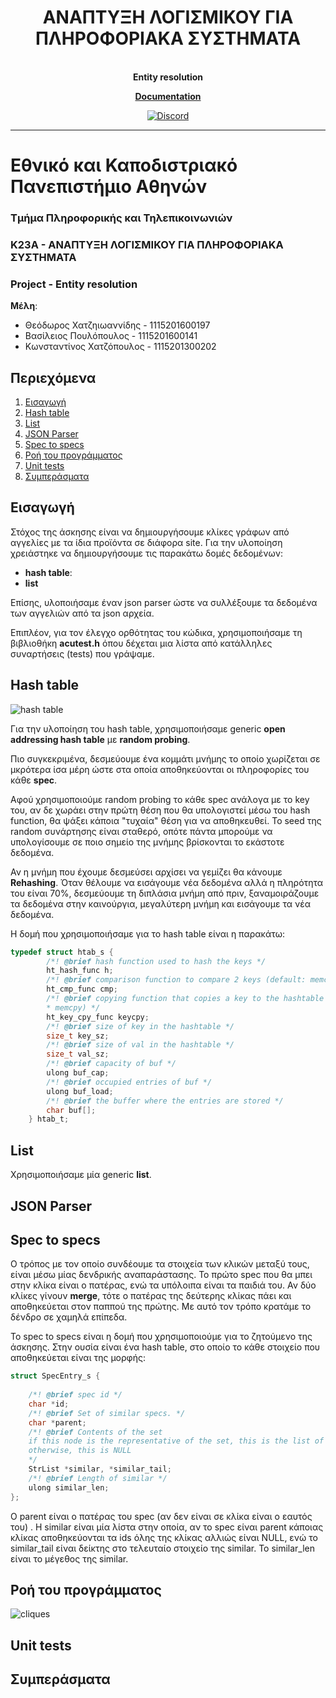 <h1 align="center">ΑΝΑΠΤΥΞΗ ΛΟΓΙΣΜΙΚΟΥ ΓΙΑ ΠΛΗΡΟΦΟΡΙΑΚΑ ΣΥΣΤΗΜΑΤΑ</h1>

<p align="center">
  <br>
  <b>Entity resolution</b>
  <br>
</p>

<p align="center">
  <a target="_blank" href="https://k23a-prj-auth.herokuapp.com"><strong>Documentation</strong></a>
  <br>
</p>

<p align="center">
  <a href="https://discord.gg/nSGmntAX">
    <img alt="Discord" src="https://img.shields.io/discord/765286458243153950?color=7389d8&label=Discord&logo=Discord&logoColor=fff">
  </a>
</p>

<hr>

# Εθνικό και Καποδιστριακό Πανεπιστήμιο Αθηνών

### Τμήμα Πληροφορικής και Τηλεπικοινωνιών

### Κ23Α - ΑΝΑΠΤΥΞΗ ΛΟΓΙΣΜΙΚΟΥ ΓΙΑ ΠΛΗΡΟΦΟΡΙΑΚΑ ΣΥΣΤΗΜΑΤΑ

### **Project - Entity resolution**

**Μέλη**:

- Θεόδωρος Χατζηιωαννίδης - 1115201600197
- Βασίλειος Πουλόπουλος - 1115201600141
- Κωνσταντίνος Χατζόπουλος - 1115201300202

## Περιεχόμενα

1. [Εισαγωγή](#intro)
2. [Hash table](#hash_table)
3. [List](#list)
4. [JSON Parser](#json_parser)
5. [Spec to specs](#spec_to_specs)
6. [Ροή του προγράμματος](#flow)
7. [Unit tests](#unit_tests)
8. [Συμπεράσματα](#conclusions)

<a name="intro"></a>

## Εισαγωγή

Στόχος της άσκησης είναι να δημιουργήσουμε κλίκες γράφων από αγγελίες με τα ίδια προϊόντα σε διάφορα site. Για την
υλοποίηση χρειάστηκε να δημιουργήσουμε τις παρακάτω δομές δεδομένων:

- **hash table**:
- **list**

Επίσης, υλοποιήσαμε έναν json parser ώστε να συλλέξουμε τα δεδομένα των αγγελιών από τα json αρχεία.

Επιπλέον, για τον έλεγχο ορθότητας του κώδικα, χρησιμοποιήσαμε τη βιβλιοθήκη **acutest.h** όπου δέχεται μια λίστα από
κατάλληλες συναρτήσεις (tests) που γράψαμε.

<a name="hash_table"></a>

## Hash table

![hash table](https://raw.githubusercontent.com/vasilisp100/k23a-project/master/resources/hash.png?token=AMOC6IZ2FVNF77KBO6EZCBK7Z7ZWC)

Για την υλοποίηση του hash table, χρησιμοποιήσαμε generic **open addressing hash table** με **random probing**.

Πιο συγκεκριμένα, δεσμεύουμε ένα κομμάτι μνήμης το οποίο χωρίζεται σε μκρότερα ίσα μέρη ώστε στα οποία αποθηκεύονται οι
πληροφορίες του κάθε **spec**.

Αφού χρησιμοποιούμε random probing το κάθε spec ανάλογα με το key του, αν δε χωράει στην πρώτη θέση που θα υπολογιστεί
μέσω του hash function, θα ψάξει κάποια "τυχαία" θέση για να αποθηκευθεί. Το seed της random συνάρτησης είναι σταθερό,
οπότε πάντα μπορούμε να υπολογίσουμε σε ποιο σημείο της μνήμης βρίσκονται το εκάστοτε δεδομένα.

Αν η μνήμη που έχουμε δεσμεύσει αρχίσει να γεμίζει θα κάνουμε **Rehashing**. Όταν θέλουμε να εισάγουμε νέα δεδομένα αλλά
η πληρότητα του είναι 70%, δεσμεύουμε τη διπλάσια μνήμη από πριν, ξαναμοιράζουμε τα δεδομένα στην καινούργια, μεγαλύτερη
μνήμη και εισάγουμε τα νέα δεδομένα.

Η δομή που χρησιμοποιήσαμε για το hash table είναι η παρακάτω:

```c
typedef struct htab_s {
	    /*! @brief hash function used to hash the keys */
	    ht_hash_func h;
	    /*! @brief comparison function to compare 2 keys (default: memcmp) */
	    ht_cmp_func cmp;
	    /*! @brief copying function that copies a key to the hashtable (default:
	    * memcpy) */
	    ht_key_cpy_func keycpy;
	    /*! @brief size of key in the hashtable */
	    size_t key_sz;
	    /*! @brief size of val in the hashtable */
	    size_t val_sz;
	    /*! @brief capacity of buf */
	    ulong buf_cap;
	    /*! @brief occupied entries of buf */
	    ulong buf_load;
	    /*! @brief the buffer where the entries are stored */
	    char buf[];
    } htab_t;
 ```

<a name="list"></a>

## List

Χρησιμοποιήσαμε μία generic **list**.

<a name="json_parser"></a>

## JSON Parser

<a name="spec_to_specs"></a>

## Spec to specs

Ο τρόπος με τον οποίο συνδέουμε τα στοιχεία των κλικών μεταξύ τους, είναι μέσω μίας δενδρικής αναπαράστασης. Το πρώτο
spec που θα μπει στην κλίκα είναι ο πατέρας, ενώ τα υπόλοιπα είναι τα παιδιά του. Αν δύο κλίκες γίνουν **merge**, τότε ο
πατέρας της δεύτερης κλίκας πάει και αποθηκεύεται στον παππού της πρώτης. Με αυτό τον τρόπο κρατάμε το δένδρο σε χαμηλά
επίπεδα.

To spec to specs είναι η δομή που χρησιμοποιούμε για το ζητούμενο της άσκησης. Στην ουσία είναι ένα hash table, στο
οποίο το κάθε στοιχείο που αποθηκεύεται είναι της μορφής:

```c
struct SpecEntry_s {
	
	/*! @brief spec id */
	char *id;
	/*! @brief Set of similar specs. */
	char *parent;
	/*! @brief Contents of the set
	if this node is the representative of the set, this is the list of the elements;
	otherwise, this is NULL
	*/
	StrList *similar, *similar_tail;
	/*! @brief Length of similar */
	ulong similar_len;
};
```

Ο parent είναι ο πατέρας του spec (αν δεν είναι σε κλίκα είναι ο εαυτός του) . Η similar είναι μία λίστα στην οποία, αν
το spec είναι parent κάποιας κλίκας αποθηκεύονται τα ids όλης της κλίκας αλλιώς είναι NULL, ενώ το similar_tail είναι
δείκτης στο τελευταίο στοιχείο της similar. Το similar_len είναι το μέγεθος της similar.

<a name="flow"></a>

## Ροή του προγράμματος

![cliques](https://raw.githubusercontent.com/vasilisp100/k23a-project/master/resources/cliques.gif?token=AMOC6I6TSAEO3RWM4E22FUK7Z7ZZS)

<a name="unit_tests"></a>

## Unit tests

<a name="conclusions"></a>

## Συμπεράσματα  
